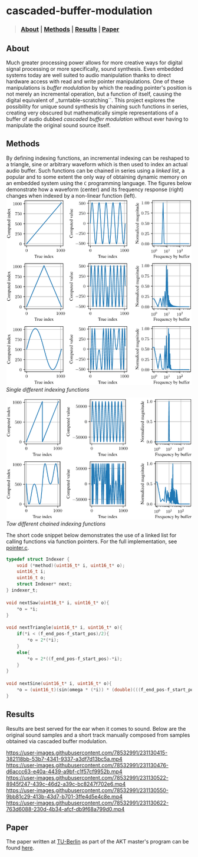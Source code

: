 # cascaded-buffer-modulation

> ### [About](#about) | [Methods](#about) | [Results](#results) | [Paper](#paper)

## About
Much greater processing power allows for more creative ways for digital signal processing or more specifically, sound synthesis. Even embedded systems today are well suited to audio manipulation thanks to direct hardware access with read and write pointer manipulations. One of these manipulations is *buffer modulation* by which the reading pointer's position is not merely an incremental operation, but a function of itself, causing the digital equivalent of ,,turntable-scratching``. This project explores the possibility for unique sound synthesis by chaining such functions in series, creating very obscured but mathematically simple representations of a buffer of audio dubbed *cascaded buffer modulation* without ever having to manipulate the original sound source itself.

## Methods
By defining indexing functions, an incremental indexing can be reshaped to a triangle, sine or arbitrary waveform which is then used to index an actual audio buffer. Such functions can be chained in series using a *linked list*, a popular and to some extent the only way of obtaining dynamic memory on an embedded system using the `C` programming language. The figures below demonstrate how a waveform (center) and its frequency response (right) changes when indexed by a non-linear function (left).
![idx_f](docs/indexer_types.png)  
*Single different indexing functions*

![idx_c](docs/indexer_chained.png)  
*Tow different chained indexing functions*

The short code snippet below demonstrates the use of a linked list for calling functions via function pointers. For the full implementation, see [pointer.c](lib/waveform/pointer.cpp).
```C
typedef struct Indexer {
    void (*method)(uint16_t* i, uint16_t* o);
    uint16_t i;
    uint16_t o;
    struct Indexer* next;
} indexer_t;

void nextSaw(uint16_t* i, uint16_t* o){
    *o = *i;
}

void nextTriangle(uint16_t* i, uint16_t* o){
    if(*i < (f_end_pos-f_start_pos)/2){
        *o = 2*(*i);
    }
    else{
        *o = 2*((f_end_pos-f_start_pos)-*i);
    }
}

void nextSine(uint16_t* i, uint16_t* o){
    *o = (uint16_t)(sin(omega * (*i)) * (double)(((f_end_pos-f_start_pos)+1)/2 - 1)) + ((f_end_pos-f_start_pos)+1)/2;
}
```

## Results
Results are best served for the ear when it comes to sound. Below are the original sound samples and a short track manually composed from samples obtained via cascaded buffer modulation.

https://user-images.githubusercontent.com/78532991/231130415-382118bb-53b7-4341-9337-a3df7d13bc5a.mp4  
https://user-images.githubusercontent.com/78532991/231130476-d6accc63-e40a-4439-a9bf-c1f57cf9952b.mp4  
https://user-images.githubusercontent.com/78532991/231130522-8945f247-439c-46d2-a39c-bc8247f702e6.mp4  
https://user-images.githubusercontent.com/78532991/231130550-9bb81c29-413b-43d7-b701-3ffe4d5e4c8e.mp4  
https://user-images.githubusercontent.com/78532991/231130622-763d6088-230d-4b34-afcf-db9f68a799d0.mp4  

## Paper
The paper written at [TU-Berlin](https://www.tu.berlin/en/) as part of the AKT master's program can be found [here](/docs/Cascaded_Buffer_Modulation_for_Sound_Synthesis_on_Embedded_Systems.pdf).
